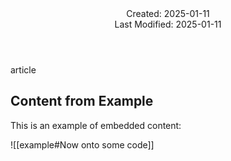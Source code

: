<!DOCTYPE html>
<html lang="en">
    <link rel="stylesheet" href="python.css" />
    <head>
        <title>
            Embedded Example
        </title>
    </head>
    <body>
<article>
    <header>Created: 2025-01-11 <br/>Last Modified: 2025-01-11</header>
article


## Content from Example


This is an example of embedded content:



![[example#Now onto some code]]


</article>    </body>
</html>